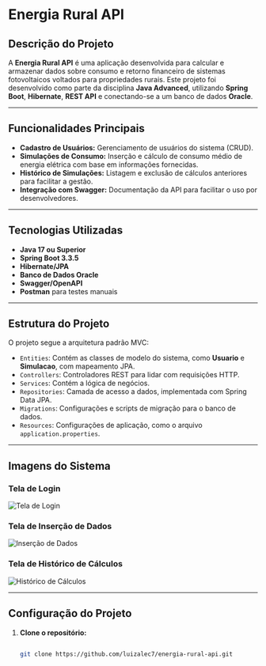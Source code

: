 # Energia Rural API

## Descrição do Projeto

A **Energia Rural API** é uma aplicação desenvolvida para calcular e armazenar dados sobre consumo e retorno financeiro de sistemas fotovoltaicos voltados para propriedades rurais. Este projeto foi desenvolvido como parte da disciplina **Java Advanced**, utilizando **Spring Boot**, **Hibernate**, **REST API** e conectando-se a um banco de dados **Oracle**.

---

## Funcionalidades Principais

- **Cadastro de Usuários:** Gerenciamento de usuários do sistema (CRUD).
- **Simulações de Consumo:** Inserção e cálculo de consumo médio de energia elétrica com base em informações fornecidas.
- **Histórico de Simulações:** Listagem e exclusão de cálculos anteriores para facilitar a gestão.
- **Integração com Swagger:** Documentação da API para facilitar o uso por desenvolvedores.

---

## Tecnologias Utilizadas

- **Java 17 ou Superior**
- **Spring Boot 3.3.5**
- **Hibernate/JPA**
- **Banco de Dados Oracle**
- **Swagger/OpenAPI**
- **Postman** para testes manuais

---

## Estrutura do Projeto

O projeto segue a arquitetura padrão MVC:

- `Entities`: Contém as classes de modelo do sistema, como **Usuario** e **Simulacao**, com mapeamento JPA.
- `Controllers`: Controladores REST para lidar com requisições HTTP.
- `Services`: Contém a lógica de negócios.
- `Repositories`: Camada de acesso a dados, implementada com Spring Data JPA.
- `Migrations`: Configurações e scripts de migração para o banco de dados.
- `Resources`: Configurações de aplicação, como o arquivo `application.properties`.

---

## Imagens do Sistema

### Tela de Login
![Tela de Login](https://link-para-imagem1.png)

### Tela de Inserção de Dados
![Inserção de Dados](https://link-para-imagem2.png)

### Tela de Histórico de Cálculos
![Histórico de Cálculos](https://link-para-imagem3.png)

---

## Configuração do Projeto

1. **Clone o repositório:**

   ```bash
   
   git clone https://github.com/luizalec7/energia-rural-api.git
